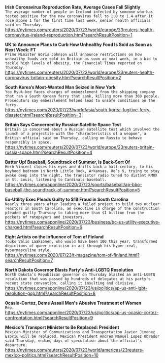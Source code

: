 **Irish Coronavirus Reproduction Rate, Average Cases Fall Slightly**\
`The average number of people in Ireland infected by someone who has tested positive for the new coronavirus fell to 1.0 to 1.4 after it rose above 1 for the first time last week, senior health officials said on Thursday.`\
https://nytimes.com/reuters/2020/07/23/world/europe/23reuters-health-coronavirus-ireland-reproduction.html?searchResultPosition=1

**UK to Announce Plans to Curb How Unhealthy Food Is Sold as Soon as Next Week: FT**\
`Prime Minister Boris Johnson will announce restrictions on how unhealthy foods are sold in Britain as soon as next week, in a bid to tackle high levels of obesity, the Financial Times reported on Thursday, `\
https://nytimes.com/reuters/2020/07/23/world/europe/23reuters-health-coronavirus-britain-obesity.html?searchResultPosition=2

**South Korea’s Most-Wanted Man Seized in New York**\
`Yoo Hyuk-kee faces charges of embezzlement from the shipping company that ran a South Korean ferry that sank, killing more than 300 people. Prosecutors say embezzlement helped lead to unsafe conditions on the ferry.`\
https://nytimes.com/2020/07/23/world/asia/south-korea-fugitive-ferry-disaster.html?searchResultPosition=3

**Britain Says Concerned by Russian Satellite Space Test**\
`Britain is concerned about a Russian satellite test which involved the launch of a projectile with the "characteristics of a weapon", a British official said on Thursday, calling on Russia to behave responsibly in space.`\
https://nytimes.com/reuters/2020/07/23/world/europe/23reuters-britain-russia-space.html?searchResultPosition=4

**Batter Up! Baseball, Soundtrack of Summer, Is Back-Sort Of**\
`Herb Vincent closes his eyes and drifts back a half-century, to his boyhood bedroom in North Little Rock, Arkansas. He’s 9, trying to stay awake deep into the night, the transistor radio tuned to distant KMOX in St. Louis, listening to Cardinals baseball.`\
https://nytimes.com/aponline/2020/07/23/sports/baseball/ap-bbo-baseball-the-soundtrack-of-summer.html?searchResultPosition=5

**Ex-Utility Exec Pleads Guilty to $1B Fraud in South Carolina**\
`Nearly three years after leading a failed project to build two nuclear reactors in South Carolina, an executive in charge of the construction pleaded guilty Thursday to taking more than $1 billion from the pockets of ratepayers and investors.`\
https://nytimes.com/aponline/2020/07/23/business/bc-us-utility-executive-charged.html?searchResultPosition=6

**Eight Artists on the Influence of Tom of Finland**\
`Touko Valio Laaksonen, who would have been 100 this year, transformed depictions of queer eroticism in art through his hyper-real, hypermasculine style.`\
https://nytimes.com/2020/07/23/t-magazine/tom-of-finland.html?searchResultPosition=7

**North Dakota Governor Blasts Party's Anti-LGBTQ Resolution**\
`North Dakota’s Republican governor on Thursday blasted an anti-LGBTQ resolution that was passed by hundreds of delegates at his party's recent state convention, calling it insulting and divisive.`\
https://nytimes.com/aponline/2020/07/23/us/politics/ap-us-anti-lgbt-resolution-gop.html?searchResultPosition=8

**0casio-Cortez, Dems Assail Men's Abusive Treatment of Women**\
`Rep.`\
https://nytimes.com/aponline/2020/07/23/us/politics/ap-us-ocasio-cortez-confrontation.html?searchResultPosition=9

**Mexico's Transport Minister to Be Replaced: President**\
`Mexican Minister of Communications and Transportation Javier Jimenez Espriu will be replaced, Mexican President Andres Manuel Lopez Obrador said Thursday, ending days of speculation about the official's departure.`\
https://nytimes.com/reuters/2020/07/23/world/americas/23reuters-mexico-politics.html?searchResultPosition=10

